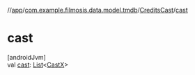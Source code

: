 //[app](../../../index.md)/[com.example.filmosis.data.model.tmdb](../index.md)/[CreditsCast](index.md)/[cast](cast.md)

# cast

[androidJvm]\
val [cast](cast.md): [List](https://kotlinlang.org/api/latest/jvm/stdlib/kotlin.collections/-list/index.html)&lt;[CastX](../-cast-x/index.md)&gt;

